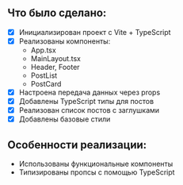 ## Что было сделано:

- [x] Инициализирован проект с Vite + TypeScript
- [x] Реализованы компоненты:
  - App.tsx
  - MainLayout.tsx
  - Header, Footer
  - PostList
  - PostCard
- [x] Настроена передача данных через props
- [x] Добавлены TypeScript типы для постов
- [x] Реализован список постов с заглушками
- [x] Добавлены базовые стили

## Особенности реализации:

- Использованы функциональные компоненты
- Типизированы пропсы с помощью TypeScript